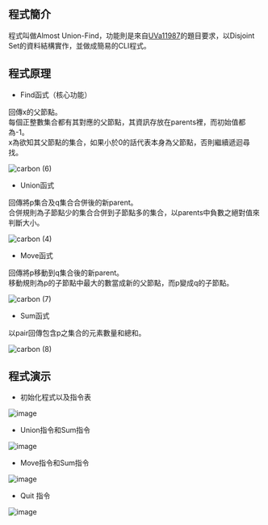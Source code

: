 ## 程式簡介
程式叫做Almost Union-Find，功能則是來自[UVa11987](https://onlinejudge.org/external/119/11987.pdf)的題目要求，以Disjoint Set的資料結構實作，並做成簡易的CLI程式。

## 程式原理 
- Find函式（核心功能）

回傳x的父節點。  
每個正整數集合都有其對應的父節點，其資訊存放在parents裡，而初始值都為-1。  
x為欲知其父節點的集合，如果小於0的話代表本身為父節點，否則繼續遞迴尋找。

![carbon (6)](https://user-images.githubusercontent.com/124888991/218031394-7b29946e-38b4-4876-82cd-250865c55844.png)

- Union函式

回傳將p集合及q集合合併後的新parent。  
合併規則為子節點少的集合合併到子節點多的集合，以parents中負數之絕對值來判斷大小。

![carbon (4)](https://user-images.githubusercontent.com/124888991/218031281-8415f3fe-eb78-4f5d-9558-eb210d33d8ab.png)

- Move函式

回傳將p移動到q集合後的新parent。  
移動規則為p的子節點中最大的數當成新的父節點，而p變成q的子節點。

![carbon (7)](https://user-images.githubusercontent.com/124888991/218032766-66dbb7bb-5f4c-4e8b-ad1d-208a500e4355.png)

- Sum函式

以pair回傳包含p之集合的元素數量和總和。

![carbon (8)](https://user-images.githubusercontent.com/124888991/218033306-cc749121-a44c-40cc-8938-f6d795757ef2.png)

## 程式演示
- 初始化程式以及指令表

![image](https://user-images.githubusercontent.com/124888991/218033660-146c4782-7584-4518-b226-3a7fb53060ce.png)

- Union指令和Sum指令

![image](https://user-images.githubusercontent.com/124888991/218034672-6aba55c9-baf2-4f5f-9de3-dc17fc6339d9.png)

- Move指令和Sum指令

![image](https://user-images.githubusercontent.com/124888991/218034827-88e1889a-efe7-482a-926f-2574e8f207af.png)

- Quit 指令

![image](https://user-images.githubusercontent.com/124888991/218035660-51ac4b5f-5a01-410a-a229-291c2a9e20f4.png)
